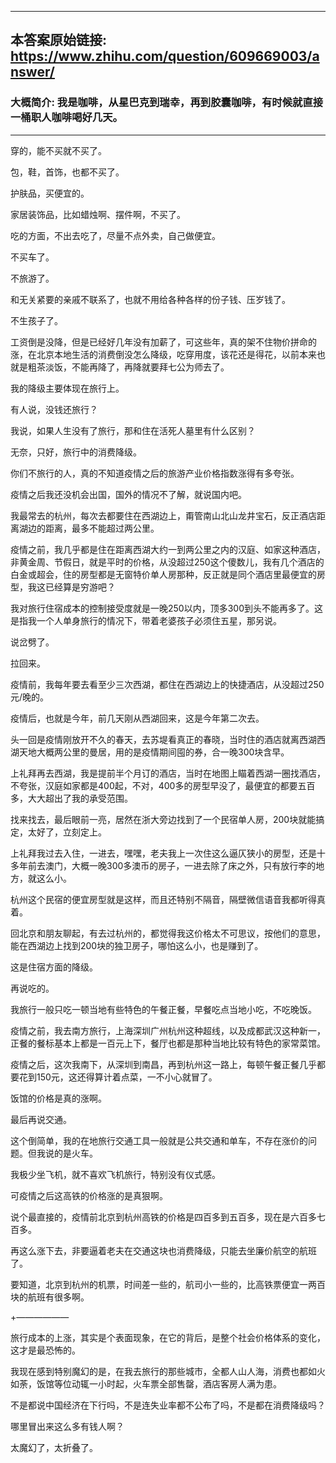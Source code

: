 ----------------------------------------
## 本答案原始链接: https://www.zhihu.com/question/609669003/answer/
### 大概简介: 我是咖啡，从星巴克到瑞幸，再到胶囊咖啡，有时候就直接一桶职人咖啡喝好几天。
----------------------------------------
穿的，能不买就不买了。

包，鞋，首饰，也都不买了。

护肤品，买便宜的。

家居装饰品，比如蜡烛啊、摆件啊，不买了。

吃的方面，不出去吃了，尽量不点外卖，自己做便宜。

不买车了。

不旅游了。

和无关紧要的亲戚不联系了，也就不用给各种各样的份子钱、压岁钱了。

不生孩子了。

工资倒是没降，但是已经好几年没有加薪了，可这些年，真的架不住物价拼命的涨，在北京本地生活的消费倒没怎么降级，吃穿用度，该花还是得花，以前本来也就是粗茶淡饭，不能再降了，再降就要拜七公为师去了。


我的降级主要体现在旅行上。

有人说，没钱还旅行？


我说，如果人生没有了旅行，那和住在活死人墓里有什么区别？

无奈，只好，旅行中的消费降级。

你们不旅行的人，真的不知道疫情之后的旅游产业价格指数涨得有多夸张。


疫情之后我还没机会出国，国外的情况不了解，就说国内吧。

我最常去的杭州，每次去都要住在西湖边上，甭管南山北山龙井宝石，反正酒店距离湖边的距离，最多不能超过两公里。

疫情之前，我几乎都是住在距离西湖大约一到两公里之内的汉庭、如家这种酒店，非黄金周、节假日，就是平时的价格，从没超过250这个傻数儿，我有几个酒店的白金或超会，住的房型都是无窗特价单人房那种，反正就是同个酒店里最便宜的房型，我这已经算是穷游吧？

我对旅行住宿成本的控制接受度就是一晚250以内，顶多300到头不能再多了。这是指我一个人单身旅行的情况下，带着老婆孩子必须住五星，那另说。

说岔劈了。

拉回来。

疫情前，我每年要去看至少三次西湖，都住在西湖边上的快捷酒店，从没超过250元/晚的。

疫情后，也就是今年，前几天刚从西湖回来，这是今年第二次去。

头一回是疫情刚放开不久的春天，去苏堤看真正的春晓，当时住的酒店就离西湖西湖天地大概两公里的曼居，用的是疫情期间囤的券，合一晚300块含早。

上礼拜再去西湖，我是提前半个月订的酒店，当时在地图上瞄着西湖一圈找酒店，不夸张，汉庭如家都是400起，不对，400多的房型早没了，最便宜的都要五百多，大大超出了我的承受范围。

找来找去，最后眼前一亮，居然在浙大旁边找到了一个民宿单人房，200块就能搞定，太好了，立刻定上。

上礼拜我过去入住，一进去，嘿嘿，老夫我上一次住这么逼仄狭小的房型，还是十多年前去澳门，大概一晚300多澳币的房子，一进去除了床之外，只有放行李的地方，就这么小。

杭州这个民宿的便宜房型就是这样，而且还特别不隔音，隔壁微信语音我都听得真着。

回北京和朋友聊起，有去过杭州的，都觉得我这价格太不可思议，按他们的意思，能在西湖边上找到200块的独卫房子，哪怕这么小，也是赚到了。


这是住宿方面的降级。


再说吃的。

我旅行一般只吃一顿当地有些特色的午餐正餐，早餐吃点当地小吃，不吃晚饭。

疫情之前，我去南方旅行，上海深圳广州杭州这种超线，以及成都武汉这种新一，正餐的餐标基本上都是一百元上下，餐厅也都是那种当地比较有特色的家常菜馆。

疫情之后，这次我南下，从深圳到南昌，再到杭州这一路上，每顿午餐正餐几乎都要花到150元，这还得算计着点菜，一不小心就冒了。

饭馆的价格是真的涨啊。


最后再说交通。

这个倒简单，我的在地旅行交通工具一般就是公共交通和单车，不存在涨价的问题。但我说的是火车。

我极少坐飞机，就不喜欢飞机旅行，特别没有仪式感。


可疫情之后这高铁的价格涨的是真狠啊。

说个最直接的，疫情前北京到杭州高铁的价格是四百多到五百多，现在是六百多七百多。

再这么涨下去，非要逼着老夫在交通这块也消费降级，只能去坐廉价航空的航班了。

要知道，北京到杭州的机票，时间差一些的，航司小一些的，比高铁票便宜一两百块的航班有很多啊。

+——————


旅行成本的上涨，其实是个表面现象，在它的背后，是整个社会价格体系的变化，这才是最恐怖的。

我现在感到特别魔幻的是，在我去旅行的那些城市，全都人山人海，消费也都如火如荼，饭馆等位动辄一小时起，火车票全部售罄，酒店客房人满为患。

不是都说中国经济在下行吗，不是连失业率都不公布了吗，不是都在消费降级吗？

哪里冒出来这么多有钱人啊？


太魔幻了，太折叠了。